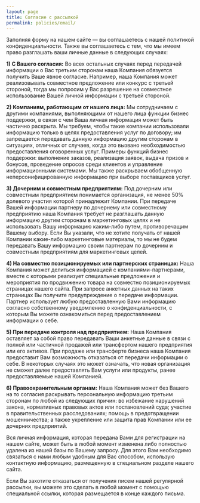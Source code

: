 ```yaml
---
layout: page
title: Согласие с рассылкой
permalink: policies/email/
---
```

<meta name="robots" content="noindex">

Заполняя форму на нашем сайте — вы соглашаетесь с нашей политикой конфиденциальности. Также вы соглашаетесь с тем, что мы имеем право разглашать ваши личные данные в следующих случаях:

<b>1) С Вашего согласия:</b> Во всех остальных случаях перед передачей информации о Вас третьим сторонам наша Компания обязуется получить Ваше явное согласие. Например, наша Компания может реализовывать совместное предложение или конкурс с третьей стороной, тогда мы попросим у Вас разрешение на совместное использование Вашей личной информации с третьей стороной.

<b>2) Компаниям, работающим от нашего лица:</b> Мы сотрудничаем с другими компаниями, выполняющими от нашего лица функции бизнес поддержки, в связи с чем Ваша личная информация может быть частично раскрыта. Мы требуем, чтобы такие компании использовали информацию только в целях предоставления услуг по договору; им запрещается передавать данную информацию другим сторонам в ситуациях, отличных от случаев, когда это вызвано необходимостью предоставления оговоренных услуг. Примеры функций бизнес поддержки: выполнение заказов, реализация заявок, выдача призов и бонусов, проведение опросов среди клиентов и управление информационными системами. Мы также раскрываем обобщенную неперсонифицированную информацию при выборе поставщиков услуг.

<b>3) Дочерним и совместным предприятиям:</b> Под дочерним или совместным предприятием понимается организация, не менее 50% долевого участия которой принадлежит Компании. При передаче Вашей информации партнеру по дочернему или совместному предприятию наша Компания требует не разглашать данную информацию другим сторонам в маркетинговых целях и не использовать Вашу информацию каким-либо путем, противоречащим Вашему выбору. Если Вы указали, что не хотите получать от нашей Компании какие-либо маркетинговые материалы, то мы не будем передавать Вашу информацию своим партнерам по дочерним и совместным предприятиям для маркетинговых целей.

<b>4) На совместно позиционируемых или партнерских страницах:</b> Наша Компания может делиться информацией с компаниями-партнерами, вместе с которыми реализует специальные предложения и мероприятия по продвижению товара на совместно позиционируемых страницах нашего сайта. При запросе анкетных данных на таких страницах Вы получите предупреждение о передаче информации. Партнер использует любую предоставленную Вами информацию согласно собственному уведомлению о конфиденциальности, с которым Вы можете ознакомиться перед предоставлением информации о себе.

<b>5) При передаче контроля над предприятием:</b> Наша Компания оставляет за собой право передавать Ваши анкетные данные в связи с полной или частичной продажей или трансфертом нашего предприятия или его активов. При продаже или трансферте бизнеса наша Компания предоставит Вам возможность отказаться от передачи информации о себе. В некоторых случаях это может означать, что новая организация не сможет далее предоставлять Вам услуги или продукты, ранее предоставляемые нашей Компанией.

<b>6) Правоохранительным органам:</b> Наша Компания может без Вашего на то согласия раскрывать персональную информацию третьим сторонам по любой из следующих причин: во избежание нарушений закона, нормативных правовых актов или постановлений суда; участие в правительственных расследованиях; помощь в предотвращении мошенничества; а также укрепление или защита прав Компании или ее дочерних предприятий.

Вся личная информация, которая передана Вами для регистрации на нашем сайте, может быть в любой момент изменена либо полностью удалена из нашей базы по Вашему запросу. Для этого Вам необходимо связаться с нами любым удобным для Вас способом, использую контактную информацию, размещенную в специальном разделе нашего сайта.

Если Вы захотите отказаться от получения писем нашей регулярной рассылки, вы можете это сделать в любой момент с помощью специальной ссылки, которая размещается в конце каждого письма.
